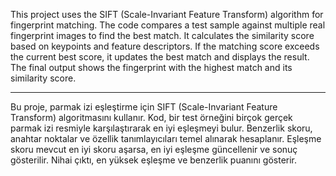 

This project uses the SIFT (Scale-Invariant Feature Transform) algorithm for fingerprint matching. The code compares a test sample against multiple real fingerprint images to find the best match. It calculates the similarity score based on keypoints and feature descriptors. If the matching score exceeds the current best score, it updates the best match and displays the result. The final output shows the fingerprint with the highest match and its similarity score.

---

Bu proje, parmak izi eşleştirme için SIFT (Scale-Invariant Feature Transform) algoritmasını kullanır. Kod, bir test örneğini birçok gerçek parmak izi resmiyle karşılaştırarak en iyi eşleşmeyi bulur. Benzerlik skoru, anahtar noktalar ve özellik tanımlayıcıları temel alınarak hesaplanır. Eşleşme skoru mevcut en iyi skoru aşarsa, en iyi eşleşme güncellenir ve sonuç gösterilir. Nihai çıktı, en yüksek eşleşme ve benzerlik puanını gösterir.
